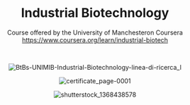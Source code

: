 <div align="center">

# Industrial Biotechnology

Course offered by the University of Manchesteron Coursera
  <br>
https://www.coursera.org/learn/industrial-biotech

<br>

![BtBs-UNIMIB-Industrial-Biotechnology-linea-di-ricerca_l](https://user-images.githubusercontent.com/55017307/126560054-870c127e-2249-4904-bf88-6ea95115dac0.jpg)


![certificate_page-0001](https://user-images.githubusercontent.com/55017307/126560360-20468908-48c1-490a-ad0c-c67759902a5b.jpg)

![shutterstock_1368438578](https://user-images.githubusercontent.com/55017307/126560052-c0d083d4-38b2-4e11-aac9-0819f6674c21.jpg)



</div>

